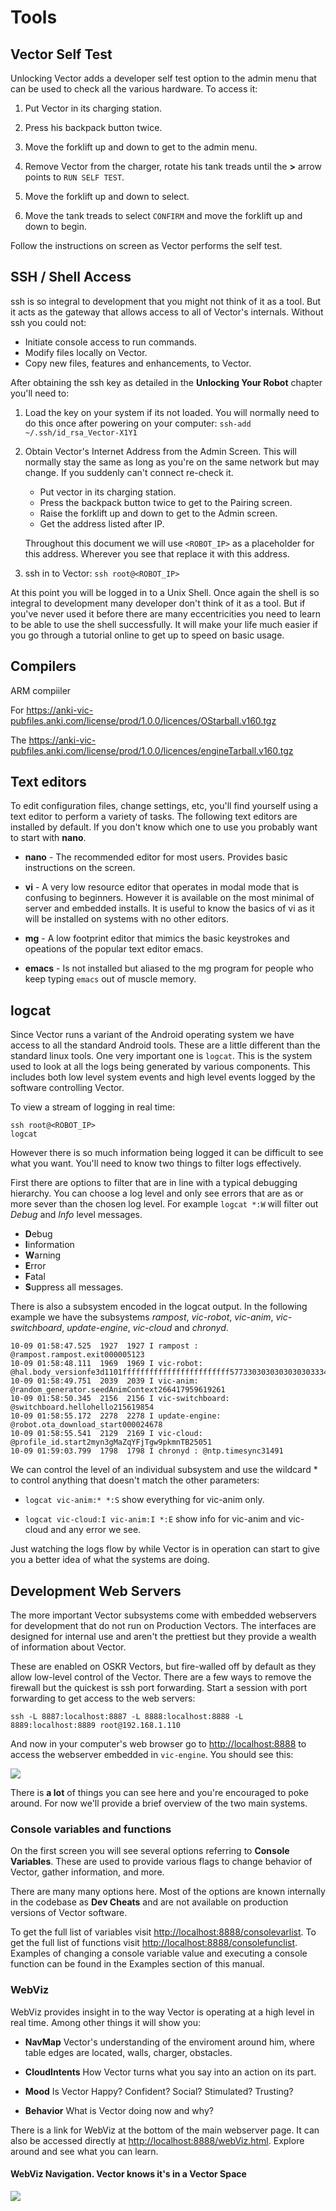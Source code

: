 # Tools

## Vector Self Test

Unlocking Vector adds a developer self test option to the admin menu
that can be used to check all the various hardware. To access it:

1. Put Vector in its charging station.

2. Press his backpack button twice.

3. Move the forklift up and down to get to the admin menu.

4. Remove Vector from the charger, rotate his tank treads until the
    **>** arrow points to `RUN SELF TEST`.

5. Move the forklift up and down to select.

6. Move the tank treads to select `CONFIRM` and move the forklift up
   and down to begin.

Follow the instructions on screen as Vector performs the self test.

## SSH / Shell Access

ssh is so integral to development that you might not think of it as a
tool. But it acts as the gateway that allows access to all of Vector's
internals. Without ssh you could not:

* Initiate console access to run commands.
* Modify files locally on Vector.
* Copy new files, features and enhancements, to Vector.

After obtaining the ssh key as detailed in the **Unlocking Your
Robot** chapter you'll need to:

1. Load the key on your system if its not loaded. You will normally
    need to do this once after powering on your computer:
    `ssh-add ~/.ssh/id_rsa_Vector-X1Y1`

2. Obtain Vector's Internet Address from the Admin Screen. This will
   normally stay the same as long as you're on the same network but
   may change. If you suddenly can't connect re-check it.

   * Put vector in its charging station.
   * Press the backpack button twice to get to the Pairing screen.
   * Raise the forklift up and down to get to the Admin screen.
   * Get the address listed after IP.

    Throughout this document we will use `<ROBOT_IP>` as a placeholder
    for this address. Wherever you see that replace it with this address.

3. ssh in to Vector: `ssh root@<ROBOT_IP>`

At this point you will be logged in to a Unix Shell. Once again the
shell is so integral to development many developer don't think of it
as a tool. But if you've never used it before there are many
eccentricities you need to learn to be able to use the shell
successfully. It will make your life much easier if you go through a
tutorial online to get up to speed on basic usage.

## Compilers

ARM compiiler

For 
https://anki-vic-pubfiles.anki.com/license/prod/1.0.0/licences/OStarball.v160.tgz

The
https://anki-vic-pubfiles.anki.com/license/prod/1.0.0/licences/engineTarball.v160.tgz


## Text editors

To edit configuration files, change settings, etc, you'll find
yourself using a text editor to perform a variety of tasks. The
following text editors are installed by default. If you don't know
which one to use you probably want to start with **nano**.

* **nano** - The recommended editor for most users. Provides basic
    instructions on the screen.

* **vi** - A very low resource editor that operates in modal mode that
    is confusing to beginners. However it is available on the most
    minimal of server and embedded installs. It is useful to know the
    basics of vi as it will be installed on systems with no other editors.
	
* **mg** - A low footprint editor that mimics the basic keystrokes and
    opeations of the popular text editor emacs.
	
* **emacs** - Is not installed but aliased to the mg program for
    people who keep typing `emacs` out of muscle memory.

## logcat

Since Vector runs a variant of the Android operating system we have
access to all the standard Android tools. These are a little different
than the standard linux tools. One very important one is
`logcat`. This is the system used to look at all the logs being
generated by various components. This includes both low level system
events and high level events logged by the software controlling
Vector.

To view a stream of logging in real time:

```
ssh root@<ROBOT_IP>
logcat
```
However there is so much information being logged it can be difficult
to see what you want. You'll need to know two things to filter logs
effectively.

First there are options to filter that are in line with a typical
debugging hierarchy. You can choose a log level and only see errors
that are as or more sever than the chosen log level.  For example
`logcat *:W` will filter out *Debug* and *Info* level messages.


* **D**ebug
* **I**information
* **W**arning
* **E**rror
* **F**atal
* **S**uppress all messages.

There is also a subsystem encoded in the logcat output. In the
following example we have the subsystems *rampost*, *vic-robot*,
*vic-anim*, *vic-switchboard*, *update-engine*, *vic-cloud* and *chronyd*.

```
10-09 01:58:47.525  1927  1927 I rampost : @rampost.rampost.exit000005123
10-09 01:58:48.111  1969  1969 I vic-robot: @hal.body_versionfe3d1101ffffffffffffffffffffffff577330303030303030333435613163009af999d6117621
10-09 01:58:49.751  2039  2039 I vic-anim: @random_generator.seedAnimContext266417959619261
10-09 01:58:50.345  2156  2156 I vic-switchboard: @switchboard.hellohello215619854
10-09 01:58:55.172  2278  2278 I update-engine: @robot.ota_download_start000024678
10-09 01:58:55.541  2129  2169 I vic-cloud: @profile_id.start2myn3gMaZqYFjTgw9pkmnTB25051
10-09 01:59:03.799  1798  1798 I chronyd : @ntp.timesync31491
```

We can control the level of an individual subsystem and use the
wildcard * to control anything that doesn't match the other
parameters:

* `logcat vic-anim:* *:S` show everything for vic-anim only.

*  `logcat vic-cloud:I vic-anim:I *:E` show info for vic-anim and
    vic-cloud and any error we see.

Just watching the logs flow by while Vector is in operation can start
to give you a better idea of what the systems are doing.

## Development Web Servers

The more important Vector subsystems come with embedded webservers for
development that do not run on Production Vectors. The interfaces are
designed for internal use and aren't the prettiest but they provide a
wealth of information about Vector.

These are enabled on OSKR Vectors, but fire-walled off by default as
they allow low-level control of the Vector. There are a few ways to
remove the firewall but the quickest is ssh port forwarding. Start a
session with port forwarding to get access to the web servers:

```
ssh -L 8887:localhost:8887 -L 8888:localhost:8888 -L 8889:localhost:8889 root@192.168.1.110
```

And now in your computer's web browser go to <http://localhost:8888>
to access the webserver embedded in `vic-engine`. You should see this:

![](./img/engine-web-server.png)

There is **a lot** of things you can see here and you're encouraged to
poke around. For now we'll provide a brief overview of the two main
systems.

### Console variables and functions

On the first screen you will see several options referring to
**Console Variables**. These are used to provide various flags to
change behavior of Vector, gather information, and more.

There are many many options here. Most of the options are known
internally in the codebase as **Dev Cheats** and are not available 
on production versions of Vector software.

To get the full list of variables visit
<http://localhost:8888/consolevarlist>. To get the full list of
functions visit <http://localhost:8888/consolefunclist>. Examples of
changing a console variable value and executing a console function can
be found in the Examples section of this manual.

### WebViz

WebViz provides insight in to the way Vector is operating at a high
level in real time. Among other things it will show you:

* **NavMap** Vector's understanding of the enviroment around him,
   where table edges are located, walls, charger, obstacles.

* **CloudIntents** How Vector turns what you say into an action on its
   part.

* **Mood** Is Vector Happy? Confident? Social?
  Stimulated? Trusting?

* **Behavior** What is Vector doing now and why?

There is a link for WebViz at the bottom of the main webserver
page. It can also be accessed directly at
<http://localhost:8888/webViz.html>. Explore around and see what you
can learn.

#### WebViz Navigation. Vector knows it's in a Vector Space

![](./img/navmap.png)
